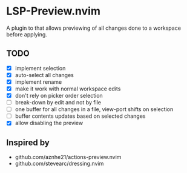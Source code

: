 # LSP-Preview.nvim

A plugin to that allows previewing of all changes done to a workspace before
applying.

## TODO

* [x] implement selection
* [x] auto-select all changes
* [x] implement rename
* [x] make it work with normal workspace edits
* [x] don't rely on picker order selection
* [ ] break-down by edit and not by file
* [ ] one buffer for all changes in a file, view-port shifts on selection
* [ ] buffer contents updates based on selected changes
* [x] allow disabling the preview

## Inspired by

* github.com/aznhe21/actions-preview.nvim
* github.com/stevearc/dressing.nvim
